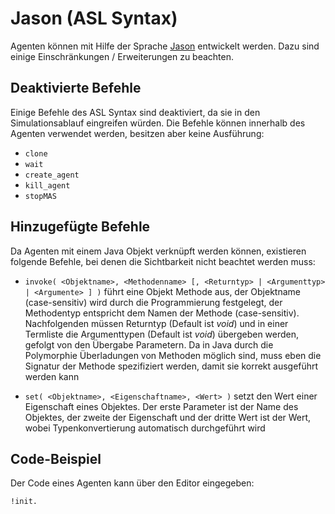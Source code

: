 # Jason (ASL Syntax)

Agenten können mit Hilfe der Sprache [Jason](http://jason.sourceforge.net/) entwickelt werden. Dazu sind einige
Einschränkungen / Erweiterungen zu beachten.

## Deaktivierte Befehle

Einige Befehle des ASL Syntax sind deaktiviert, da sie in den Simulationsablauf eingreifen würden. Die Befehle können
innerhalb des Agenten verwendet werden, besitzen aber keine Ausführung:

 *  ```clone```
 * ```wait```
 * ```create_agent```
 * ```kill_agent```
 * ```stopMAS```

## Hinzugefügte Befehle

Da Agenten mit einem Java Objekt verknüpft werden können, existieren folgende Befehle, bei denen die Sichtbarkeit
nicht beachtet werden muss:

 * ```invoke( <Objektname>, <Methodenname> [, <Returntyp> | <Argumenttyp> | <Argumente> ] )``` führt eine
  Objekt Methode aus, der Objektname (case-sensitiv) wird durch die Programmierung festgelegt, der Methodentyp
  entspricht dem Namen der Methode (case-sensitiv). Nachfolgenden müssen Returntyp (Default ist _void_) und in
  einer Termliste die Argumenttypen (Default ist _void_) übergeben werden, gefolgt von den Übergabe Parametern.
  Da in Java durch die Polymorphie Überladungen von Methoden möglich sind, muss eben die Signatur der Methode
  spezifiziert werden, damit sie korrekt ausgeführt werden kann

  * ```set( <Objektname>, <Eigenschaftname>, <Wert> )``` setzt den Wert einer Eigenschaft eines Objektes. Der erste
  Parameter ist der Name des Objektes, der zweite der Eigenschaft und der dritte Wert ist der Wert, wobei
  Typenkonvertierung automatisch durchgeführt wird


## Code-Beispiel

Der Code eines Agenten kann über den Editor eingegeben:

```
!init.
```